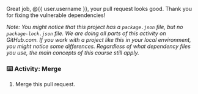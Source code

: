Great job, @{{ user.username }}, your pull request looks good. Thank you for fixing the vulnerable dependencies!

_Note: You might notice that this project has a `package.json` file, but no `package-lock.json` file. We are doing all parts of this activity on GitHub.com. If you work with a project like this in your local environment, you might notice some differences. Regardless of what dependency files you use, the main concepts of this course still apply._

### :keyboard: Activity: Merge
1. Merge this pull request.
